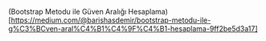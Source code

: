 
(Bootstrap Metodu ile Güven Aralığı Hesaplama)[https://medium.com/@barishasdemir/bootstrap-metodu-ile-g%C3%BCven-aral%C4%B1%C4%9F%C4%B1-hesaplama-9ff2be5d3a17]
